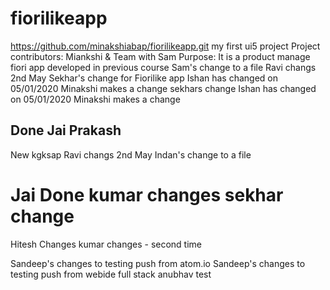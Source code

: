 # fiorilikeapp
https://github.com/minakshiabap/fiorilikeapp.git
my first ui5 project
Project contributors:
Miankshi & Team with Sam
Purpose:
It is a product manage fiori app developed in previous course
Sam's change to a file
Ravi changs 2nd May
Sekhar's change for Fiorilike app
Ishan has changed on 05/01/2020
Minakshi makes a change
sekhars change
Ishan has changed on 05/01/2020
Minakshi makes a change

Done Jai Prakash
---
New kgksap
Ravi changs 2nd May
Indan's change to a file

Jai Done
kumar changes
sekhar change
================
Hitesh Changes
kumar changes - second time

Sandeep's changes to testing push from atom.io
Sandeep's changes to testing push from webide full stack
anubhav test

